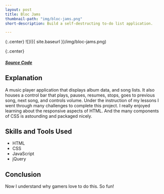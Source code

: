 ```yaml
---
layout: post
title: Bloc Jams
thumbnail-path: "img/bloc-jams.png"
short-description: Build a self-destructing to-do list application.

---
```


{:.center}
![]({{ site.baseurl }}/img/bloc-jams.png)

{:.center}
<h5>
  <a href="https://github.com/sabrown84/bloc-jams/" class="button">
    Source Code
    <i class="fa fa-fw fa-github"></i>
  </a>
</h5>

## Explanation

A music player application that displays album data, and song lists. It also houses a control bar that plays, pauses, resumes, stops, goes to previous song, next song, and controls volume. Under the instruction of my lessons I went through many challenges to complete this project. I really enjoyed learning about the responsive aspects of HTML. And the many components of CSS is astounding and packaged nicely.  

## Skills and Tools Used

* HTML
* CSS
* JavaScript
* jQuery


## Conclusion

Now I understand why gamers love to do this. So fun!
